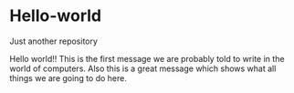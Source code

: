 # Hello-world
Just another repository

Hello world!!
This is the first message we are probably told to write in the world of computers. Also this is a great message which shows what all things we are going to do here.
